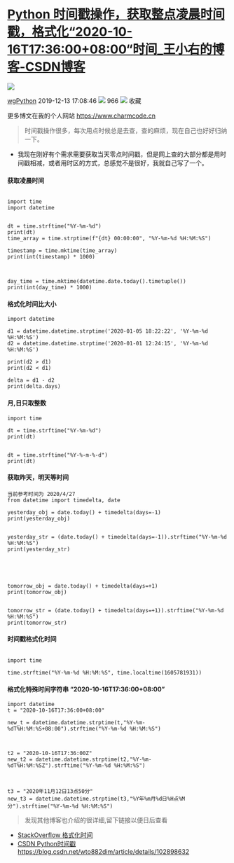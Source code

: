 # [Python 时间戳操作，获取整点凌晨时间戳，格式化“2020-10-16T17:36:00+08:00“时间_王小右的博客-CSDN博客](https://blog.csdn.net/wgPython/article/details/103530452)

![](https://csdnimg.cn/release/blogv2/dist/pc/img/original.png)

[wgPython](https://blog.csdn.net/wgPython "垃圾中文技术性网站") 2019-12-13 17:08:46 ![](https://csdnimg.cn/release/blogv2/dist/pc/img/articleReadEyes.png) 966 ![](https://csdnimg.cn/release/blogv2/dist/pc/img/tobarCollect.png) 收藏 

更多博文在我的个人网站 https://www.charmcode.cn

> 时间戳操作很多，每次用点时候总是去查，查的麻烦，现在自己也好好归纳一下。

-   我现在刚好有个需求需要获取当天零点时间戳，但是网上查的大部分都是用时间戳相减，或者用时区的方式，总感觉不是很好，我就自己写了一个。

#### 获取凌晨时间

```

import time
import datetime


dt = time.strftime("%Y-%m-%d")
print(dt)  
time_array = time.strptime(f"{dt} 00:00:00", "%Y-%m-%d %H:%M:%S")

timestamp = time.mktime(time_array)
print(int(timestamp) * 1000)



day_time = time.mktime(datetime.date.today().timetuple())
print(int(day_time) * 1000)

```

#### 格式化时间比大小

```
import datetime

d1 = datetime.datetime.strptime('2020-01-05 18:22:22', '%Y-%m-%d %H:%M:%S')
d2 = datetime.datetime.strptime('2020-01-01 12:24:15', '%Y-%m-%d %H:%M:%S')

print(d2 > d1)  
print(d2 < d1)  

delta = d1 - d2
print(delta.days)  

```

#### 月,日只取整数

```
import time

dt = time.strftime("%Y-%m-%d")
print(dt) 


dt = time.strftime("%Y-%-m-%-d")
print(dt) 

```

#### 获取昨天，明天等时间

```
当前参考时间为 2020/4/27
from datetime import timedelta, date

yesterday_obj = date.today() + timedelta(days=-1)
print(yesterday_obj)  


yesterday_str = (date.today() + timedelta(days=-1)).strftime("%Y-%m-%d %H:%M:%S")
print(yesterday_str)  





tomorrow_obj = date.today() + timedelta(days=+1)
print(tomorrow_obj)   


tomorrow_str = (date.today() + timedelta(days=+1)).strftime("%Y-%m-%d %H:%M:%S")
print(tomorrow_str)   
```

#### 时间戳格式化时间

```

import time

time.strftime("%Y-%m-%d %H:%M:%S", time.localtime(1605781931))

```

#### 格式化特殊时间字符串 “2020-10-16T17:36:00+08:00”

```
import datetime
t = "2020-10-16T17:36:00+08:00"

new_t = datetime.datetime.strptime(t,"%Y-%m-%dT%H:%M:%S+08:00").strftime("%Y-%m-%d %H:%M:%S")



t2 = "2020-10-16T17:36:00Z"
new_t2 = datetime.datetime.strptime(t2,"%Y-%m-%dT%H:%M:%SZ").strftime("%Y-%m-%d %H:%M:%S")



t3 = "2020年11月12日13点50分"
new_t3 = datetime.datetime.strptime(t3,"%Y年%m月%d日%H点%M分").strftime("%Y-%m-%d %H:%M:%S")

```

> 发现其他博客也介绍的很详细,留下链接以便日后查看

-   [StackOverflow 格式化时间](https://stackoverflow.com/questions/17594298/date-time-formats-in-python)
-   [CSDN Python时间戳](https://blog.csdn.net/wto882dim/article/details/102898632 "垃圾中文技术性网站") https://blog.csdn.net/wto882dim/article/details/102898632
